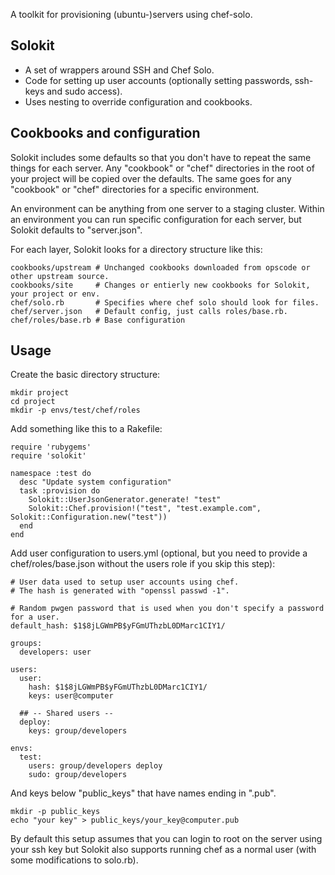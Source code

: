 A toolkit for provisioning (ubuntu-)servers using chef-solo.

Solokit
---

* A set of wrappers around SSH and Chef Solo. 
* Code for setting up user accounts (optionally setting passwords, ssh-keys and sudo access).
* Uses nesting to override configuration and cookbooks.

Cookbooks and configuration
---

Solokit includes some defaults so that you don't have to repeat the same things for each server. Any "cookbook" or "chef" directories in the root of your project will be copied over the defaults. The same goes for any "cookbook" or "chef" directories for a specific environment.

An environment can be anything from one server to a staging cluster. Within an environment you can run specific configuration for each server, but Solokit defaults to "server.json".

For each layer, Solokit looks for a directory structure like this:

    cookbooks/upstream # Unchanged cookbooks downloaded from opscode or other upstream source.
    cookbooks/site     # Changes or entierly new cookbooks for Solokit, your project or env.
    chef/solo.rb       # Specifies where chef solo should look for files.
    chef/server.json   # Default config, just calls roles/base.rb.
    chef/roles/base.rb # Base configuration

Usage
---

Create the basic directory structure:

    mkdir project
    cd project
    mkdir -p envs/test/chef/roles
    

Add something like this to a Rakefile:

    require 'rubygems'
    require 'solokit'
    
    namespace :test do
      desc "Update system configuration"
      task :provision do
        Solokit::UserJsonGenerator.generate! "test"
        Solokit::Chef.provision!("test", "test.example.com", Solokit::Configuration.new("test"))
      end
    end

Add user configuration to users.yml (optional, but you need to provide a chef/roles/base.json without the users role if you skip this step):

    # User data used to setup user accounts using chef.
    # The hash is generated with "openssl passwd -1".
    
    # Random pwgen password that is used when you don't specify a password for a user.
    default_hash: $1$8jLGWmPB$yFGmUThzbL0DMarc1CIY1/
    
    groups:
      developers: user
    
    users:
      user:
        hash: $1$8jLGWmPB$yFGmUThzbL0DMarc1CIY1/
        keys: user@computer
    
      ## -- Shared users --
      deploy:
        keys: group/developers 
     
    envs:
      test:
        users: group/developers deploy
        sudo: group/developers

And keys below "public_keys" that have names ending in ".pub".

    mkdir -p public_keys
    echo "your key" > public_keys/your_key@computer.pub
    
By default this setup assumes that you can login to root on the server using your ssh key but Solokit also supports running chef as a normal user (with some modifications to solo.rb).

